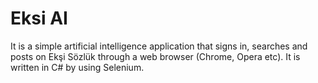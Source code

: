 # Eksi AI
It is a simple artificial intelligence application that signs in, searches and posts on Ekşi Sözlük through a web browser (Chrome, Opera etc). It is written in C# by using Selenium.
